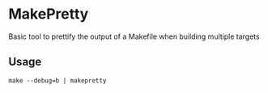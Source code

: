 MakePretty
==============================================================================

Basic tool to prettify the output of a Makefile when building multiple targets

Usage
------------------------------------------------------------------------------

```
make --debug=b | makepretty
```

